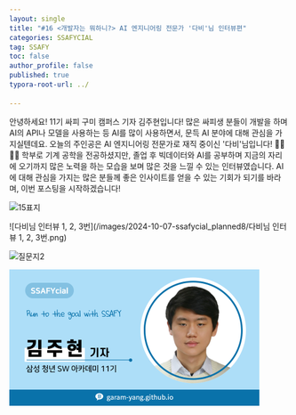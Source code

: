 ```yaml
---
layout: single
title: "#16 <개발자는 뭐하니?> AI 엔지니어링 전문가 '다비'님 인터뷰편"
categories: SSAFYCIAL
tag: SSAFY
toc: false
author_profile: false
published: true
typora-root-url: ../

---
```


안녕하세요! 11기 싸피 구미 캠퍼스 기자 김주현입니다! 많은 싸피생 분들이 개발을 하며 AI의 API나 모델을 사용하는 등 AI를 많이 사용하면서, 문득 AI 분야에 대해 관심을 가지실텐데요. 오늘의 주인공은 AI 엔지니어링 전문가로 재직 중이신 '다비'님입니다! 👏👏👏👏 학부로 기계 공학을 전공하셨지만, 졸업 후 빅데이터와 AI를 공부하며 지금의 자리에 오기까지 많은 노력을 하는 모습을 보며 많은 것을 느낄 수 있는 인터뷰였습니다. AI에 대해 관심을 가지는 많은 분들께 좋은 인사이트를 얻을 수 있는 기회가 되기를 바라며, 이번 포스팅을 시작하겠습니다! 

![15표지](/images/2024-10-31-ssafycial_planned8/15표지.png)

![다비님 인터뷰 1, 2, 3번](/images/2024-10-07-ssafycial_planned8/다비님 인터뷰 1, 2, 3번.png)

![질문지2](/images/2024-10-31-ssafycial_planned8/질문지2.png)



<img src="/images/2024-03-24-ssafycial_planned2/11기_구미_김주현.png" alt="11기_구미_김주현" style="zoom:50%;" />
